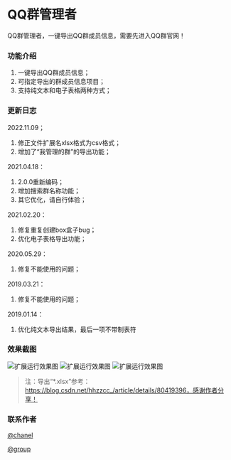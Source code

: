 # QQ群管理者  
QQ群管理者，一键导出QQ群成员信息，需要先进入QQ群官网！

### 功能介绍
1. 一键导出QQ群成员信息；
2. 可指定导出的群成员信息项目；
3. 支持纯文本和电子表格两种方式；

### 更新日志
2022.11.09；
1. 修正文件扩展名xlsx格式为csv格式；
2. 增加了“我管理的群”的导出功能；

2021.04.18：
1. 2.0.0重新编码；
2. 增加搜索群名称功能；
3. 其它优化，请自行体验；

2021.02.20：
1. 修复重复创建box盒子bug；
2. 优化电子表格导出功能；

2020.05.29：  
1. 修复不能使用的问题；

2019.03.21：  
1. 修复不能使用的问题；
  
2019.01.14：  
1. 优化纯文本导出结果，最后一项不带制表符

### 效果截图
![扩展运行效果图](https://raw.githubusercontent.com/bmqy/qq-group-manager/master/images/20181221125740.png)
![扩展运行效果图](https://raw.githubusercontent.com/bmqy/qq-group-manager/master/images/20181221125812.png)
![扩展运行效果图](https://raw.githubusercontent.com/bmqy/qq-group-manager/master/images/20181221125832.png)

> 注：导出“*.xlsx”参考：https://blog.csdn.net/hhzzcc_/article/details/80419396，感谢作者分享！


###  联系作者
[@chanel](https://t.me/tcbmqy)

[@group](https://t.me/tgbmqy)
